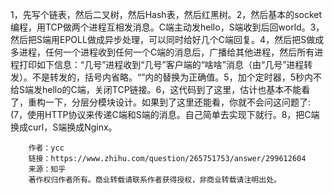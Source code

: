 1，先写个链表，然后二叉树，然后Hash表，然后红黑树。2，然后基本的socket编程，用TCP做两个进程互相发消息。C端主动发hello，S端收到后回world。3，然后把S端用EPOLL做成异步处理，可以同时给好几个C端回复。4，然后把S做成多进程，任何一个进程收到任何一个C端的消息后，广播给其他进程，然后所有进程打印如下信息：“几号”进程收到“几号”客户端的“啥啥”消息（由“几号”进程转发）。不是转发的，括号内省略。“”内的替换为正确值。5，加个定时器，5秒内不给S端发hello的C端，关闭TCP链接。6，这代码到了这里，估计也基本不能看了，重构一下，分层分模块设计。如果到了这里还能看，你就不会问这问题了:(7，使用HTTP协议来传递C端和S端的消息。自己简单去实现下就行。8，把C端换成curl，S端换成Nginx。

		作者：ycc
		链接：https://www.zhihu.com/question/265751753/answer/299612604
		来源：知乎
		著作权归作者所有。商业转载请联系作者获得授权，非商业转载请注明出处。
